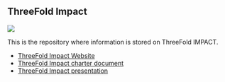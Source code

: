 ## ThreeFold Impact

[![](https://images.unsplash.com/photo-1450849608880-6f787542c88a?ixlib=rb-0.3.5&ixid=eyJhcHBfaWQiOjEyMDd9&s=604fb2337692131d89985e6547b23a8f&auto=format&fit=crop&w=1266&q=80)](https://www.youtube.com/watch?v=4exjbFvnGkk)

This is the repository where information is stored on ThreeFold IMPACT.

- [ThreeFold Impact Website](http://threefoldimpact.com)
- [ThreeFold Impact charter document](/description/threefold_impact.md)
- [ThreeFold Impact presentation](https://docs.google.com/presentation/d/1dDxTCMT1bszjl5rMB9LT09xYqLcEAj_SsftvoOdAe3U/edit#slide=id.g3bcabecd48_0_231)
